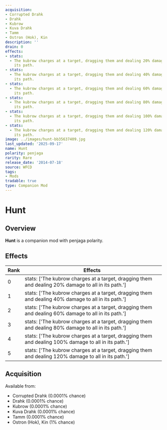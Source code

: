 ```yaml
---
acquisition:
- Corrupted Drahk
- Drahk
- Kubrow
- Kuva Drahk
- Tamm
- Ostron (Hok), Kin
description: ''
drain: 0
effects:
- stats:
  - The kubrow charges at a target, dragging them and dealing 20% damage to all in
    its path.
- stats:
  - The kubrow charges at a target, dragging them and dealing 40% damage to all in
    its path.
- stats:
  - The kubrow charges at a target, dragging them and dealing 60% damage to all in
    its path.
- stats:
  - The kubrow charges at a target, dragging them and dealing 80% damage to all in
    its path.
- stats:
  - The kubrow charges at a target, dragging them and dealing 100% damage to all in
    its path.
- stats:
  - The kubrow charges at a target, dragging them and dealing 120% damage to all in
    its path.
image: ../images/hunt-bb35637409.jpg
last_updated: '2025-09-17'
name: Hunt
polarity: penjaga
rarity: Rare
release_date: '2014-07-18'
source: WFCD
tags:
- Mods
tradable: true
type: Companion Mod
---
```


# Hunt

## Overview

**Hunt** is a companion mod with penjaga polarity.

## Effects

| Rank | Effects |
|------|----------|
| 0 | stats: ['The kubrow charges at a target, dragging them and dealing 20% damage to all in its path.'] |
| 1 | stats: ['The kubrow charges at a target, dragging them and dealing 40% damage to all in its path.'] |
| 2 | stats: ['The kubrow charges at a target, dragging them and dealing 60% damage to all in its path.'] |
| 3 | stats: ['The kubrow charges at a target, dragging them and dealing 80% damage to all in its path.'] |
| 4 | stats: ['The kubrow charges at a target, dragging them and dealing 100% damage to all in its path.'] |
| 5 | stats: ['The kubrow charges at a target, dragging them and dealing 120% damage to all in its path.'] |

## Acquisition

Available from:
- Corrupted Drahk (0.0001% chance)
- Drahk (0.0001% chance)
- Kubrow (0.0001% chance)
- Kuva Drahk (0.0001% chance)
- Tamm (0.0001% chance)
- Ostron (Hok), Kin (1% chance)

